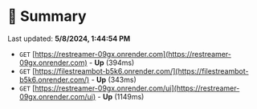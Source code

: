 # 📖 Summary
Last updated: **5/8/2024, 1:44:54 PM**

- `GET` [https://restreamer-09gx.onrender.com](https://restreamer-09gx.onrender.com) - **Up** (394ms)
- `GET` [https://filestreambot-b5k6.onrender.com/](https://filestreambot-b5k6.onrender.com/) - **Up** (343ms)
- `GET` [https://restreamer-09gx.onrender.com/ui](https://restreamer-09gx.onrender.com/ui) - **Up** (1149ms)
